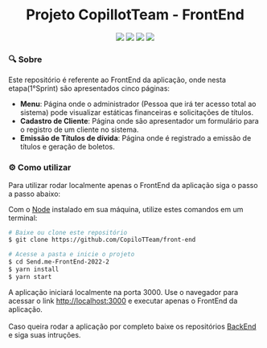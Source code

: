<h1 align="center"> Projeto CopillotTeam - FrontEnd</h1>
<div align="center">
<img src="https://img.shields.io/badge/React-20232A?style=for-the-badge&logo=react&logoColor=61DAFB" /> 
<img src="https://img.shields.io/badge/TypeScript-007ACC?style=for-the-badge&logo=typescript&logoColor=white" /> 
<img src="https://img.shields.io/badge/CSS3-FF2D20?style=for-the-badge&logo=css3&logoColor=white" /> 
<img src="https://img.shields.io/badge/Yarn-2C8EBB?style=for-the-badge&logo=yarn&logoColor=white" /> 
</div>

### :mag: Sobre

Este repositório é referente ao FrontEnd da aplicação, onde nesta etapa(1°Sprint) são apresentados cinco páginas:

- **Menu**: Página onde o administrador (Pessoa que irá ter acesso total ao sistema) pode visualizar estáticas financeiras e solicitações de títulos.
- **Cadastro de Cliente**: Página onde são apresentador um formulário para o registro de um cliente no sistema.
- **Emissão de Títulos de dívida**: Página onde é registrado a emissão de títulos e geração de boletos.

### :gear: Como utilizar

Para utilizar rodar localmente apenas o FrontEnd da aplicação siga o passo a passo abaixo:

Com o [Node](https://nodejs.org/en/) instalado em sua máquina, utilize estes comandos em um terminal:

```bash
# Baixe ou clone este repositório
$ git clone https://github.com/CopiloTTeam/front-end

# Acesse a pasta e inicie o projeto
$ cd Send.me-FrontEnd-2022-2
$ yarn install
$ yarn start
```

A aplicação iniciará localmente na porta 3000. Use o navegador para acessar o link [http://localhost:3000](http://localhost:3000) e executar apenas o FrontEnd da aplicação.
<br><br>
Caso queira rodar a aplicação por completo baixe os repositórios [BackEnd](https://github.com/CopiloTTeam/back-end) e siga suas intruções.


